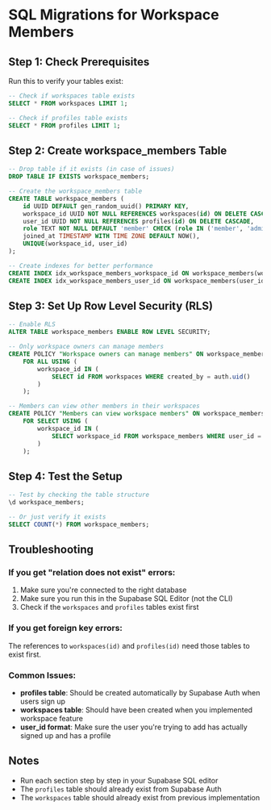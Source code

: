 # SQL Migrations for Workspace Members

## Step 1: Check Prerequisites
Run this to verify your tables exist:
```sql
-- Check if workspaces table exists
SELECT * FROM workspaces LIMIT 1;

-- Check if profiles table exists  
SELECT * FROM profiles LIMIT 1;
```

## Step 2: Create workspace_members Table
```sql
-- Drop table if it exists (in case of issues)
DROP TABLE IF EXISTS workspace_members;

-- Create the workspace_members table
CREATE TABLE workspace_members (
    id UUID DEFAULT gen_random_uuid() PRIMARY KEY,
    workspace_id UUID NOT NULL REFERENCES workspaces(id) ON DELETE CASCADE,
    user_id UUID NOT NULL REFERENCES profiles(id) ON DELETE CASCADE,
    role TEXT NOT NULL DEFAULT 'member' CHECK (role IN ('member', 'admin')),
    joined_at TIMESTAMP WITH TIME ZONE DEFAULT NOW(),
    UNIQUE(workspace_id, user_id)
);

-- Create indexes for better performance
CREATE INDEX idx_workspace_members_workspace_id ON workspace_members(workspace_id);
CREATE INDEX idx_workspace_members_user_id ON workspace_members(user_id);
```

## Step 3: Set Up Row Level Security (RLS)
```sql
-- Enable RLS
ALTER TABLE workspace_members ENABLE ROW LEVEL SECURITY;

-- Only workspace owners can manage members
CREATE POLICY "Workspace owners can manage members" ON workspace_members
    FOR ALL USING (
        workspace_id IN (
            SELECT id FROM workspaces WHERE created_by = auth.uid()
        )
    );

-- Members can view other members in their workspaces
CREATE POLICY "Members can view workspace members" ON workspace_members
    FOR SELECT USING (
        workspace_id IN (
            SELECT workspace_id FROM workspace_members WHERE user_id = auth.uid()
        )
    );
```

## Step 4: Test the Setup
```sql
-- Test by checking the table structure
\d workspace_members;

-- Or just verify it exists
SELECT COUNT(*) FROM workspace_members;
```

## Troubleshooting

### If you get "relation does not exist" errors:
1. Make sure you're connected to the right database
2. Make sure you run this in the Supabase SQL Editor (not the CLI)
3. Check if the `workspaces` and `profiles` tables exist first

### If you get foreign key errors:
The references to `workspaces(id)` and `profiles(id)` need those tables to exist first.

### Common Issues:
- **profiles table**: Should be created automatically by Supabase Auth when users sign up
- **workspaces table**: Should have been created when you implemented workspace feature
- **user_id format**: Make sure the user you're trying to add has actually signed up and has a profile

## Notes
- Run each section step by step in your Supabase SQL editor
- The `profiles` table should already exist from Supabase Auth
- The `workspaces` table should already exist from previous implementation
